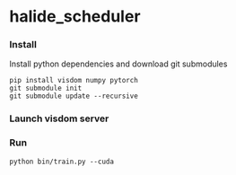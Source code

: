 # halide_scheduler

### Install

Install python dependencies and download git submodules

```
pip install visdom numpy pytorch
git submodule init
git submodule update --recursive
```
### Launch visdom server

### Run

```
python bin/train.py --cuda
```
